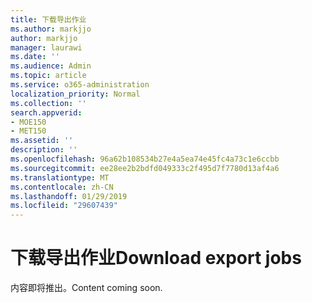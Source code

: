 ```yaml
---
title: 下载导出作业
ms.author: markjjo
author: markjjo
manager: laurawi
ms.date: ''
ms.audience: Admin
ms.topic: article
ms.service: o365-administration
localization_priority: Normal
ms.collection: ''
search.appverid:
- MOE150
- MET150
ms.assetid: ''
description: ''
ms.openlocfilehash: 96a62b108534b27e4a5ea74e45fc4a73c1e6ccbb
ms.sourcegitcommit: ee28ee2b2bdfd049333c2f495d7f7780d13af4a6
ms.translationtype: MT
ms.contentlocale: zh-CN
ms.lasthandoff: 01/29/2019
ms.locfileid: "29607439"
---
```

# <a name="download-export-jobs"></a><span data-ttu-id="a48c0-102">下载导出作业</span><span class="sxs-lookup"><span data-stu-id="a48c0-102">Download export jobs</span></span>

<span data-ttu-id="a48c0-103">内容即将推出。</span><span class="sxs-lookup"><span data-stu-id="a48c0-103">Content coming soon.</span></span>